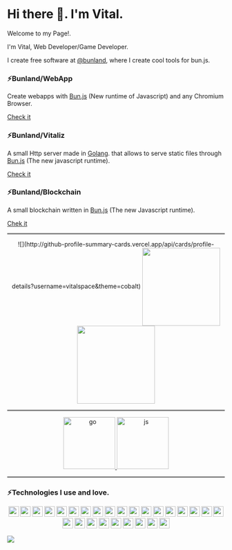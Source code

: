 # Hi there 👋. I'm Vital.

Welcome to my Page!.

I'm Vital, Web Developer/Game Developer.

I create free software at [@bunland](https://github.com/Bunland), where I create cool tools for bun.js.

### ⚡Bunland/WebApp
Create webapps with [Bun.js](http://bun.sh) (New runtime of Javascript) and any Chromium Browser. 

[Check it](https://github.com/Bunland/webapp)

### ⚡Bunland/Vitaliz
A small Http server made in [Golang](https://go.dev/). that allows to serve static files through [Bun.js](http://bun.sh) (The new javascript runtime).

[Check it](https://github.com/Bunland/Vitaliz)

### ⚡Bunland/Blockchain
A small blockchain written in [Bun.js](http://bun.sh) (The new Javascript runtime).

[Chek it](https://github.com/Bunland/Bun-Blockchain)

<hr style="height:3px;border-width:0;color:gray;background-color:gray">

<p align="center" >
  ![](http://github-profile-summary-cards.vercel.app/api/cards/profile-details?username=vitalspace&theme=cobalt)
  <a href="https://github.com/vitalspace">
    <img align="center" src="https://github-readme-stats.vercel.app/api?username=vitalspace&theme=dark&show_icons=true" height="180" />
    <img align="center" src="https://github-readme-stats.vercel.app/api/top-langs/?username=vitalspace&layout=compact&theme=dark&langs_count=10&hide=css,scss,html,java,plpgsql,objective-c,less,ruby,starlark,vue,tsql,assembly,hack,python,makefile,perl,shell,batchfile,smarty,php,dockerfile,c%2B%2B,kotlin,brightscript" height="180"/> 
  </a>
</p>

<hr style="height:3px;border-width:0;color:gray;background-color:gray">

<p align="center">
<a href="https://github.com/Bunland/Vitaliz" target="_blank"> <img src="https://github-readme-stats.vercel.app/api/pin/?username=Bunland&theme=dark&repo=Vitaliz" alt="go" height="120"/> </a>
<a href="https://github.com/Bunland/webapp" target="_blank"> <img src="https://github-readme-stats.vercel.app/api/pin/?username=Bunland&theme=dark&repo=webapp" alt="js" height="120"/> </a>
</p>

<hr style="height:3px;border-width:0;color:gray;background-color:gray">
                                                                      
### ⚡Technologies I use and love.
  <p align="center">
          <img src="https://github.com/get-icon/geticon/raw/master/icons/aws.svg" width="24px" height="24px" />
          <img src="https://github.com/get-icon/geticon/raw/master/icons/bash.svg" width="24px" height="24px" />
          <img src="https://bun.sh/logo-square.png" width="24px" height="24px" />
          <img src="https://github.com/get-icon/geticon/raw/master/icons/docker-icon.svg" width="24px" height="24px" />
          <img src="https://github.com/get-icon/geticon/raw/master/icons/express.svg" width="24px" height="24px" />
          <img src="https://github.com/get-icon/geticon/raw/master/icons/git-icon.svg" width="24px" height="24px" />
          <img src="https://github.com/get-icon/geticon/raw/master/icons/github-icon.svg" width="24px" height="24px" />
          <img src="https://github.com/get-icon/geticon/raw/master/icons/go.svg" width="24px" height="24px" />
          <img src="https://github.com/get-icon/geticon/raw/master/icons/google-icon.svg" width="24px" height="24px" />
          <img src="https://github.com/get-icon/geticon/raw/master/icons/javascript.svg" width="24px" height="24px" />
          <img src="https://github.com/get-icon/geticon/raw/master/icons/jenkins.svg" width="24px" height="24px" />
          <img src="https://github.com/get-icon/geticon/raw/master/icons/jest.svg" width="24px" height="24px" />
          <img src="https://github.com/get-icon/geticon/raw/master/icons/linux-tux.svg" width="24px" height="24px" />
          <img
            src="https://github.com/get-icon/geticon/raw/master/icons/microsoft-windows.svg"
            width="24px"
            height="24px"
          />
          <img src="https://github.com/get-icon/geticon/raw/master/icons/mongodb-icon.svg" width="24px" height="24px" />
          <img src="https://github.com/get-icon/geticon/raw/master/icons/nginx.svg" width="24px" height="24px" />
          <img src="https://github.com/get-icon/geticon/raw/master/icons/nodejs-icon.svg" width="24px" height="24px" />
          <img src="https://github.com/get-icon/geticon/raw/master/icons/npm.svg" width="24px" height="24px" />
          <img src="https://github.com/get-icon/geticon/raw/master/icons/prettier.svg" width="24px" height="24px" />
          <img src="https://github.com/get-icon/geticon/raw/master/icons/puppeteer.svg" width="24px" height="24px" />
          <img src="https://github.com/get-icon/geticon/raw/master/icons/threejs.svg" width="24px" height="24px" />
          <img src="https://github.com/get-icon/geticon/raw/master/icons/twilio.svg" width="24px" height="24px" />
          <img
            src="https://github.com/get-icon/geticon/raw/master/icons/typescript-icon.svg"
            width="24px"
            height="24px"
          />
          <img src="https://github.com/get-icon/geticon/raw/master/icons/ubuntu.svg" width="24px" height="24px" />
          <img src="https://github.com/get-icon/geticon/raw/master/icons/webpack.svg" width="24px" height="24px" />
          <img src="https://github.com/get-icon/geticon/raw/master/icons/webrtc.svg" width="24px" height="24px" />
          <img src="https://upload.wikimedia.org/wikipedia/commons/9/98/Solidity_logo.svg" width="24px" height="24px" />
        </p>

                                                                                                                     
  ![](https://komarev.com/ghpvc/?username=vitalspace&color=blueviolet)
                                                                                                                     
<!--
**vitalspace/vitalspace** is a ✨ _special_ ✨ repository because its `README.md` (this file) appears on your GitHub profile.

Here are some ideas to get you started:

- 🔭 I’m currently working on ...
- 🌱 I’m currently learning ...
- 👯 I’m looking to collaborate on ...
- 🤔 I’m looking for help with ...
- 💬 Ask me about ...
- 📫 How to reach me: ...
- 😄 Pronouns: ...
- ⚡ Fun fact: ...
-->
